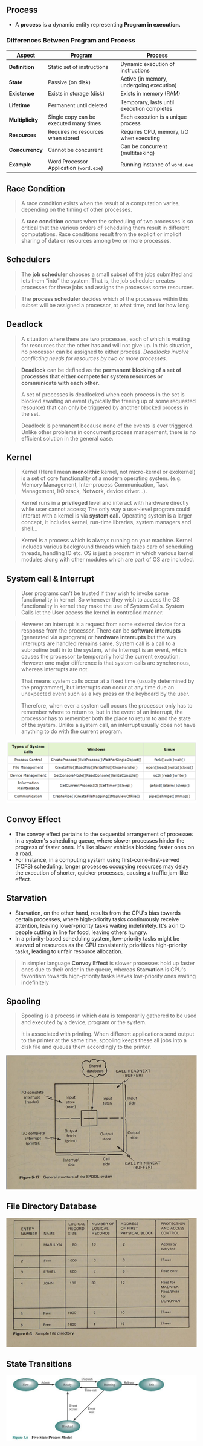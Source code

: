 ## Process

- A **process** is a dynamic entity representing **Program in execution.**
### Differences Between Program and Process

|**Aspect**|**Program**|**Process**|
|---|---|---|
|**Definition**|Static set of instructions|Dynamic execution of instructions|
|**State**|Passive (on disk)|Active (in memory, undergoing execution)|
|**Existence**|Exists in storage (disk)|Exists in memory (RAM)|
|**Lifetime**|Permanent until deleted|Temporary, lasts until execution completes|
|**Multiplicity**|Single copy can be executed many times|Each execution is a unique process|
|**Resources**|Requires no resources when stored|Requires CPU, memory, I/O when executing|
|**Concurrency**|Cannot be concurrent|Can be concurrent (multitasking)|
|**Example**|Word Processor Application (`word.exe`)|Running instance of `word.exe`|

## Race Condition

>A race condition exists when the result of a computation varies, depending on the timing of other processes.

>A **race condition** occurs when the scheduling of two processes is so critical that the various orders of scheduling them result in different computations. Race conditions result from the explicit or implicit sharing of data or resources among two or more processes.
## Schedulers

>The **job scheduler** chooses a small subset of the jobs submitted and lets them “into” the system. That is, the job scheduler creates processes for these jobs and assigns the processes some resources.

>The **process scheduler** decides which of the processes within this subset will be assigned a processor, at what time, and for how long.
## Deadlock

>A situation where there are two processes, each of which is waiting for resources that the other has and will not give up. In this situation, no processor can be assigned to either process. *Deadlocks involve conflicting needs for resources by two or more processes.*

>**Deadlock** can be defined as the **permanent blocking of a set of processes that either compete for system resources or communicate with each other**. 
>
>A set of processes is deadlocked when each process in the set is blocked awaiting an event (typically the freeing up of some requested resource) that can only be triggered by another blocked process in the set. 
>
>Deadlock is permanent because none of the events is ever triggered. Unlike other problems in concurrent process management, there is no efficient solution in the general case.
## Kernel

>Kernel (Here I mean **monolithic** kernel, not micro-kernel or exokernel) is a set of core functionality of a modern operating system. (e.g. Memory Management, Inter-process Communication, Task Management, I/O stack, Network, device driver...). 

>Kernel runs in a **privileged** level and interact with hardware directly while user cannot access; The only way a user-level program could interact with a kernel is via **system call.** Operating system is a larger concept, it includes kernel, run-time libraries, system managers and shell...

>Kernel is a process which is always running on your machine. Kernel includes various background threads which takes care of scheduling threads, handling IO etc. OS is just a program in which various kernel modules along with other modules which are part of OS are included.

## System call & Interrupt

>User programs can’t be trusted if they wish to invoke some functionality in kernel. So whenever they wish to access the OS functionality in kernel they make the use of System Calls. System Calls let the User access the kernel in controlled manner.

>However an interrupt is a request from some external device for a response from the processor. There can be **software interrupts** (generated via a program) or **hardware interrupts** but the way interrupts are handled remains same.
>System call is a call to a subroutine built in to the system, while Interrupt is an event, which causes the processor to temporarily hold the current execution. However one major difference is that system calls are synchronous, whereas interrupts are not. 
>
>That means system calls occur at a fixed time (usually determined by the programmer), but interrupts can occur at any time due an unexpected event such as a key press on the keyboard by the user. 
>
>Therefore, when ever a system call occurs the processor only has to remember where to return to, but in the event of an interrupt, the processor has to remember both the place to return to and the state of the system. Unlike a system call, an interrupt usually does not have anything to do with the current program.

![](attachments/Pasted%20image%2020241015085846.png)


## Convoy Effect

- The convoy effect pertains to the sequential arrangement of processes in a system's scheduling queue, where slower processes hinder the progress of faster ones. It's like slower vehicles blocking faster ones on a road.
- For instance, in a computing system using first-come-first-served (FCFS) scheduling, longer processes occupying resources may delay the execution of shorter, quicker processes, causing a traffic jam-like effect.

## Starvation

- Starvation, on the other hand, results from the CPU's bias towards certain processes, where high-priority tasks continuously receive attention, leaving lower-priority tasks waiting indefinitely. It's akin to people cutting in line for food, leaving others hungry.
- In a priority-based scheduling system, low-priority tasks might be starved of resources as the CPU consistently prioritizes high-priority tasks, leading to unfair resource allocation.

>In simpler language **Convoy Effect** is slower processes hold up faster ones due to their order in the queue, whereas **Starvation** is CPU's favoritism towards high-priority tasks leaves low-priority ones waiting indefinitely

## Spooling

>Spooling is a process in which data is temporarily gathered to be used and executed by a device, program or the system. 
>
>It is associated with printing. When different applications send output to the printer at the same time, spooling keeps these all jobs into a disk file and queues them accordingly to the printer.

![](attachments/Pasted%20image%2020241015084530.png)

## File Directory Database

![](attachments/Pasted%20image%2020241015085244.png)

## State Transitions

![](attachments/Pasted%20image%2020241015090639.png)
